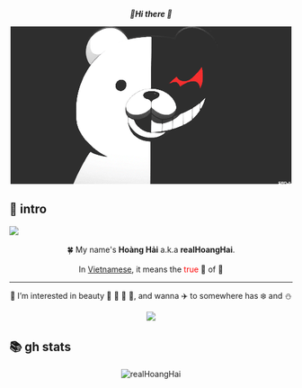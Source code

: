 <div align="center">

  *🚀<b>Hi there 👋</b>*

</div>

<div align="center">
        <img src="monokuma.gif">
</div>

## 🐶 intro

![](https://komarev.com/ghpvc/?username=realHoangHai&style=flat&color=ff69b4)

<div align="center">

🍀 My name's **Hoàng Hải** a.k.a **realHoangHai**.<br/><br/>
 In <ins>Vietnamese</ins>, it means the <span style="color: red;">true</span> 👑 of 🌊<br/><hr>
👀 I’m interested in beauty 🌸 🌹 🌻 🌼, and wanna ✈️ to somewhere has ❄️ and ⛄

</div>

<div align="center">
 
<img src="https://typograssy.deno.dev/api?text=Vietnam%20vo%20dich.%20%20%20%20%20%20&l0=fff5f5&l1=e9c5c5&l2=cb7979&l3=daaaaa&l4=7e1a1a&frame=cb7979&speed=100"/>

</div>

## 📚 gh stats

<div align="center"><img align="center" src="https://github-readme-stats.vercel.app/api?username=realHoangHai&show_icons=true&locale=en&layout=compact&hide_border=true&theme=nord&show_icons=true&icon_color=f7f2f6&text_color=faec9b&title_color=d9bb25&count_private=true" alt="realHoangHai" href="https://github.com/realHoangHai" /></div>

